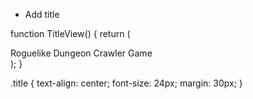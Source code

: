 * Add title

function TitleView() {
  return (
    <div className="title">
      Roguelike Dungeon Crawler Game
    </div>
  );
}

.title {
  text-align: center;
  font-size: 24px;
  margin: 30px;
}
